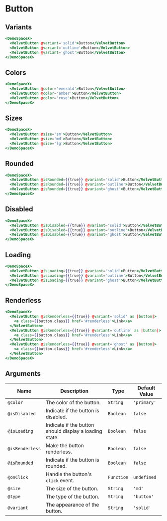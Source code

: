 # Button

## Variants

```hbs preview-template
<DemoSpaceX>
  <VelvetButton @variant='solid'>Button</VelvetButton>
  <VelvetButton @variant='outline'>Button</VelvetButton>
  <VelvetButton @variant='ghost'>Button</VelvetButton>
</DemoSpaceX>
```

## Colors

```hbs preview-template
<DemoSpaceX>
  <VelvetButton @color='emerald'>Button</VelvetButton>
  <VelvetButton @color='amber'>Button</VelvetButton>
  <VelvetButton @color='rose'>Button</VelvetButton>
</DemoSpaceX>
```

## Sizes

```hbs preview-template
<DemoSpaceX>
  <VelvetButton @size='sm'>Button</VelvetButton>
  <VelvetButton @size='md'>Button</VelvetButton>
  <VelvetButton @size='lg'>Button</VelvetButton>
</DemoSpaceX>
```

## Rounded

```hbs preview-template
<DemoSpaceX>
  <VelvetButton @isRounded={{true}} @variant='solid'>Button</VelvetButton>
  <VelvetButton @isRounded={{true}} @variant='outline'>Button</VelvetButton>
  <VelvetButton @isRounded={{true}} @variant='ghost'>Button</VelvetButton>
</DemoSpaceX>
```

## Disabled

```hbs preview-template
<DemoSpaceX>
  <VelvetButton @isDisabled={{true}} @variant='solid'>Button</VelvetButton>
  <VelvetButton @isDisabled={{true}} @variant='outline'>Button</VelvetButton>
  <VelvetButton @isDisabled={{true}} @variant='ghost'>Button</VelvetButton>
</DemoSpaceX>
```

## Loading

```hbs preview-template
<DemoSpaceX>
  <VelvetButton @isLoading={{true}} @variant='solid'>Button</VelvetButton>
  <VelvetButton @isLoading={{true}} @variant='outline'>Button</VelvetButton>
  <VelvetButton @isLoading={{true}} @variant='ghost'>Button</VelvetButton>
</DemoSpaceX>
```

## Renderless

```hbs preview-template
<DemoSpaceX>
  <VelvetButton @isRenderless={{true}} @variant='solid' as |button|>
    <a class={{button.class}} href='#renderless'>Link</a>
  </VelvetButton>
  <VelvetButton @isRenderless={{true}} @variant='outline' as |button|>
    <a class={{button.class}} href='#renderless'>Link</a>
  </VelvetButton>
  <VelvetButton @isRenderless={{true}} @variant='ghost' as |button|>
    <a class={{button.class}} href='#renderless'>Link</a>
  </VelvetButton>
</DemoSpaceX>
```

## Arguments

| Name            | Description                                            | Type       | Default Value |
| --------------- | ------------------------------------------------------ | ---------- | ------------- |
| `@color`        | The color of the button.                               | `String`   | `'primary'`   |
| `@isDisabled`   | Indicate if the button is disabled.                    | `Boolean`  | `false`       |
| `@isLoading`    | Indicate if the button should display a loading state. | `Boolean`  | `false`       |
| `@isRenderless` | Make the button renderless.                            | `Boolean`  | `false`       |
| `@isRounded`    | Indicate if the button is rounded.                     | `Boolean`  | `false`       |
| `@onClick`      | Handle the button's `click` event.                     | `Function` | `undefined`   |
| `@size`         | The size of the button.                                | `String`   | `'md'`        |
| `@type`         | The type of the button.                                | `String`   | `'button'`    |
| `@variant`      | The appearance of the button.                          | `String`   | `'solid'`     |
